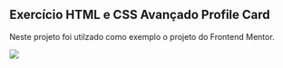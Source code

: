 ## Exercício HTML e CSS Avançado Profile Card

Neste projeto foi utilzado como exemplo o projeto do Frontend Mentor.

<img src= "./Screenshot_1.png">